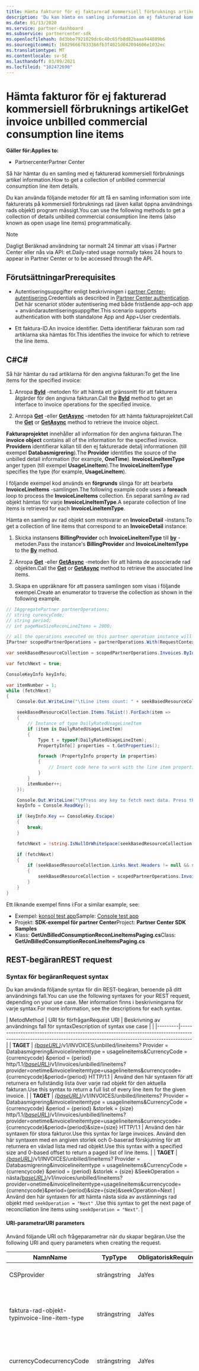 ```yaml
---
title: Hämta fakturor för ej fakturerad kommersiell förbruknings artikel
description: 'Du kan hämta en samling information om ej fakturerad kommersiell förbruknings artikel för en viss faktura med hjälp av API: er för partner Center.'
ms.date: 01/13/2020
ms.service: partner-dashboard
ms.subservice: partnercenter-sdk
ms.openlocfilehash: 8d3bbe7921029dc6c40c65fb8d82baaa944089b6
ms.sourcegitcommit: 160296667833366fb3f4021d042094606e1032ec
ms.translationtype: MT
ms.contentlocale: sv-SE
ms.lasthandoff: 03/09/2021
ms.locfileid: "102472690"
---
```

# <a name="get-invoice-unbilled-commercial-consumption-line-items"></a><span data-ttu-id="c40a9-103">Hämta fakturor för ej fakturerad kommersiell förbruknings artikel</span><span class="sxs-lookup"><span data-stu-id="c40a9-103">Get invoice unbilled commercial consumption line items</span></span>

<span data-ttu-id="c40a9-104">**Gäller för:**</span><span class="sxs-lookup"><span data-stu-id="c40a9-104">**Applies to:**</span></span>

- <span data-ttu-id="c40a9-105">Partnercenter</span><span class="sxs-lookup"><span data-stu-id="c40a9-105">Partner Center</span></span>

<span data-ttu-id="c40a9-106">Så här hämtar du en samling med ej fakturerad kommersiell förbruknings artikel information.</span><span class="sxs-lookup"><span data-stu-id="c40a9-106">How to get a collection of unbilled commercial consumption line item details.</span></span>

<span data-ttu-id="c40a9-107">Du kan använda följande metoder för att få en samling information som inte fakturerats på kommersiell förbruknings rad (även kallat öppna användnings rads objekt) program mässigt.</span><span class="sxs-lookup"><span data-stu-id="c40a9-107">You can use the following methods to get a collection of details unbilled commercial consumption line items (also known as open usage line items) programmatically.</span></span>

>[!NOTE]
><span data-ttu-id="c40a9-108">Dagligt Beräknad användning tar normalt 24 timmar att visas i Partner Center eller nås via API: et.</span><span class="sxs-lookup"><span data-stu-id="c40a9-108">Daily-rated usage normally takes 24 hours to appear in Partner Center or to be accessed through the API.</span></span>

## <a name="prerequisites"></a><span data-ttu-id="c40a9-109">Förutsättningar</span><span class="sxs-lookup"><span data-stu-id="c40a9-109">Prerequisites</span></span>

- <span data-ttu-id="c40a9-110">Autentiseringsuppgifter enligt beskrivningen i [partner Center-autentisering](partner-center-authentication.md).</span><span class="sxs-lookup"><span data-stu-id="c40a9-110">Credentials as described in [Partner Center authentication](partner-center-authentication.md).</span></span> <span data-ttu-id="c40a9-111">Det här scenariot stöder autentisering med både fristående app-och app + användarautentiseringsuppgifter.</span><span class="sxs-lookup"><span data-stu-id="c40a9-111">This scenario supports authentication with both standalone App and App+User credentials.</span></span>

- <span data-ttu-id="c40a9-112">Ett faktura-ID.</span><span class="sxs-lookup"><span data-stu-id="c40a9-112">An invoice identifier.</span></span> <span data-ttu-id="c40a9-113">Detta identifierar fakturan som rad artiklarna ska hämtas för.</span><span class="sxs-lookup"><span data-stu-id="c40a9-113">This identifies the invoice for which to retrieve the line items.</span></span>

## <a name="c"></a><span data-ttu-id="c40a9-114">C\#</span><span class="sxs-lookup"><span data-stu-id="c40a9-114">C\#</span></span>

<span data-ttu-id="c40a9-115">Så här hämtar du rad artiklarna för den angivna fakturan:</span><span class="sxs-lookup"><span data-stu-id="c40a9-115">To get the line items for the specified invoice:</span></span>

1. <span data-ttu-id="c40a9-116">Anropa [**ById**](/dotnet/api/microsoft.store.partnercenter.invoices.iinvoicecollection.byid) -metoden för att hämta ett gränssnitt för att fakturera åtgärder för den angivna fakturan.</span><span class="sxs-lookup"><span data-stu-id="c40a9-116">Call the [**ById**](/dotnet/api/microsoft.store.partnercenter.invoices.iinvoicecollection.byid) method to get an interface to invoice operations for the specified invoice.</span></span>

2. <span data-ttu-id="c40a9-117">Anropa [**Get**](/dotnet/api/microsoft.store.partnercenter.invoices.iinvoice.get) -eller [**GetAsync**](/dotnet/api/microsoft.store.partnercenter.invoices.iinvoice.getasync) -metoden för att hämta fakturaprojektet.</span><span class="sxs-lookup"><span data-stu-id="c40a9-117">Call the [**Get**](/dotnet/api/microsoft.store.partnercenter.invoices.iinvoice.get) or [**GetAsync**](/dotnet/api/microsoft.store.partnercenter.invoices.iinvoice.getasync) method to retrieve the invoice object.</span></span>

<span data-ttu-id="c40a9-118">**Fakturaprojektet** innehåller all information för den angivna fakturan.</span><span class="sxs-lookup"><span data-stu-id="c40a9-118">The **invoice object** contains all of the information for the specified invoice.</span></span> <span data-ttu-id="c40a9-119">**Providern** identifierar källan till den ej fakturerade detalj informationen (till exempel **Databasmigrering**).</span><span class="sxs-lookup"><span data-stu-id="c40a9-119">The **Provider** identifies the source of the unbilled detail information (for example, **OneTime**).</span></span> <span data-ttu-id="c40a9-120">**InvoiceLineItemType** anger typen (till exempel **UsageLineItem**).</span><span class="sxs-lookup"><span data-stu-id="c40a9-120">The **InvoiceLineItemType** specifies the type (for example, **UsageLineItem**).</span></span>

<span data-ttu-id="c40a9-121">I följande exempel kod används en **förgrunds** slinga för att bearbeta **InvoiceLineItems** -samlingen.</span><span class="sxs-lookup"><span data-stu-id="c40a9-121">The following example code uses a **foreach** loop to process the **InvoiceLineItems** collection.</span></span> <span data-ttu-id="c40a9-122">En separat samling av rad objekt hämtas för varje **InvoiceLineItemType**.</span><span class="sxs-lookup"><span data-stu-id="c40a9-122">A separate collection of line items is retrieved for each **InvoiceLineItemType**.</span></span>

<span data-ttu-id="c40a9-123">Hämta en samling av rad objekt som motsvarar en **InvoiceDetail** -instans:</span><span class="sxs-lookup"><span data-stu-id="c40a9-123">To get a collection of line items that correspond to an **InvoiceDetail** instance:</span></span>

1. <span data-ttu-id="c40a9-124">Skicka instansens **BillingProvider** och **InvoiceLineItemType** till [**by**](/dotnet/api/microsoft.store.partnercenter.invoices.iinvoice.by) -metoden.</span><span class="sxs-lookup"><span data-stu-id="c40a9-124">Pass the instance's **BillingProvider** and **InvoiceLineItemType** to the [**By**](/dotnet/api/microsoft.store.partnercenter.invoices.iinvoice.by) method.</span></span>

2. <span data-ttu-id="c40a9-125">Anropa [**Get**](/dotnet/api/microsoft.store.partnercenter.invoices.iinvoice.get) -eller [**GetAsync**](/dotnet/api/microsoft.store.partnercenter.invoices.iinvoice.getasync) -metoden för att hämta de associerade rad objekten.</span><span class="sxs-lookup"><span data-stu-id="c40a9-125">Call the [**Get**](/dotnet/api/microsoft.store.partnercenter.invoices.iinvoice.get) or [**GetAsync**](/dotnet/api/microsoft.store.partnercenter.invoices.iinvoice.getasync) method to retrieve the associated line items.</span></span>
3. <span data-ttu-id="c40a9-126">Skapa en uppräknare för att passera samlingen som visas i följande exempel.</span><span class="sxs-lookup"><span data-stu-id="c40a9-126">Create an enumerator to traverse the collection as shown in the following example.</span></span>

``` csharp
// IAggregatePartner partnerOperations;
// string curencyCode;
// string period;
// int pageMaxSizeReconLineItems = 2000;

// all the operations executed on this partner operation instance will share the same correlation Id but will differ in request Id
IPartner scopedPartnerOperations = partnerOperations.With(RequestContextFactory.Instance.Create(Guid.NewGuid()));

var seekBasedResourceCollection = scopedPartnerOperations.Invoices.ById("unbilled").By("onetime", "usagelineitems", curencyCode, period, pageMaxSizeReconLineItems).Get();

var fetchNext = true;

ConsoleKeyInfo keyInfo;

var itemNumber = 1;
while (fetchNext)
{
    Console.Out.WriteLine("\tLine items count: " + seekBasedResourceCollection.Items.Count());

    seekBasedResourceCollection.Items.ToList().ForEach(item =>
    {
        // Instance of type DailyRatedUsageLineItem
        if (item is DailyRatedUsageLineItem)
        {
            Type t = typeof(DailyRatedUsageLineItem);
            PropertyInfo[] properties = t.GetProperties();

            foreach (PropertyInfo property in properties)
            {
                // Insert code here to work with the line item properties
            }
        }
        itemNumber++;
    });

    Console.Out.WriteLine("\tPress any key to fetch next data. Press the Escape (Esc) key to quit: \n");
    keyInfo = Console.ReadKey();

    if (keyInfo.Key == ConsoleKey.Escape)
    {
        break;
    }

    fetchNext = !string.IsNullOrWhiteSpace(seekBasedResourceCollection.ContinuationToken);

    if (fetchNext)
    {
        if (seekBasedResourceCollection.Links.Next.Headers != null && seekBasedResourceCollection.Links.Next.Headers.Any())
        {
            seekBasedResourceCollection = scopedPartnerOperations.Invoices.ById("unbilled").By("onetime", "usagelineitems", curencyCode, period, pageMaxSizeReconLineItems).Seek(seekBasedResourceCollection.ContinuationToken, SeekOperation.Next);
        }
    }
}
```

<span data-ttu-id="c40a9-127">Ett liknande exempel finns i:</span><span class="sxs-lookup"><span data-stu-id="c40a9-127">For a similar example, see:</span></span>

- <span data-ttu-id="c40a9-128">Exempel: [konsol test app](console-test-app.md)</span><span class="sxs-lookup"><span data-stu-id="c40a9-128">Sample: [Console test app](console-test-app.md)</span></span>
- <span data-ttu-id="c40a9-129">Projekt: **SDK-exempel för partner Center**</span><span class="sxs-lookup"><span data-stu-id="c40a9-129">Project: **Partner Center SDK Samples**</span></span>
- <span data-ttu-id="c40a9-130">Klass: **GetUnBilledConsumptionReconLineItemsPaging.cs**</span><span class="sxs-lookup"><span data-stu-id="c40a9-130">Class: **GetUnBilledConsumptionReconLineItemsPaging.cs**</span></span>

## <a name="rest-request"></a><span data-ttu-id="c40a9-131">REST-begäran</span><span class="sxs-lookup"><span data-stu-id="c40a9-131">REST request</span></span>

### <a name="request-syntax"></a><span data-ttu-id="c40a9-132">Syntax för begäran</span><span class="sxs-lookup"><span data-stu-id="c40a9-132">Request syntax</span></span>

<span data-ttu-id="c40a9-133">Du kan använda följande syntax för din REST-begäran, beroende på ditt användnings fall.</span><span class="sxs-lookup"><span data-stu-id="c40a9-133">You can use the following syntaxes for your REST request, depending on your use case.</span></span> <span data-ttu-id="c40a9-134">Mer information finns i beskrivningarna för varje syntax.</span><span class="sxs-lookup"><span data-stu-id="c40a9-134">For more information, see the descriptions for each syntax.</span></span>

 | <span data-ttu-id="c40a9-135">Metod</span><span class="sxs-lookup"><span data-stu-id="c40a9-135">Method</span></span>  | <span data-ttu-id="c40a9-136">URI för förfrågan</span><span class="sxs-lookup"><span data-stu-id="c40a9-136">Request URI</span></span>         | <span data-ttu-id="c40a9-137">Beskrivning av användnings fall för syntax</span><span class="sxs-lookup"><span data-stu-id="c40a9-137">Description of syntax use case</span></span> |                                                                                                                                            |
|---------|-----------------------------------------------------------------------------------------------------------------------------------------------------------------|
| <span data-ttu-id="c40a9-138">**TA**</span><span class="sxs-lookup"><span data-stu-id="c40a9-138">**GET**</span></span> | <span data-ttu-id="c40a9-139">[*{baseURL}*](partner-center-rest-urls.md)/v1/INVOICES/unbilled/lineitems? Provider = Databasmigrering&invoicelineitemtype = usagelineitems&CurrencyCode = {currencycode} &period = {period} http/1.1</span><span class="sxs-lookup"><span data-stu-id="c40a9-139">[*{baseURL}*](partner-center-rest-urls.md)/v1/invoices/unbilled/lineitems?provider=onetime&invoicelineitemtype=usagelineitems&currencycode={currencycode}&period={period} HTTP/1.1</span></span>                              | <span data-ttu-id="c40a9-140">Använd den här syntaxen för att returnera en fullständig lista över varje rad objekt för den aktuella fakturan.</span><span class="sxs-lookup"><span data-stu-id="c40a9-140">Use this syntax to return a full list of every line item for the given invoice.</span></span> |
| <span data-ttu-id="c40a9-141">**TA**</span><span class="sxs-lookup"><span data-stu-id="c40a9-141">**GET**</span></span> | <span data-ttu-id="c40a9-142">[*{baseURL}*](partner-center-rest-urls.md)/v1/INVOICES/unbilled/lineitems? Provider = Databasmigrering&invoicelineitemtype = usagelineitems&CurrencyCode = {currencycode} &period = {period} &storlek = {size} http/1.1</span><span class="sxs-lookup"><span data-stu-id="c40a9-142">[*{baseURL}*](partner-center-rest-urls.md)/v1/invoices/unbilled/lineitems?provider=onetime&invoicelineitemtype=usagelineitems&currencycode={currencycode}&period={period}&size={size} HTTP/1.1</span></span>  | <span data-ttu-id="c40a9-143">Använd den här syntaxen för stora fakturor.</span><span class="sxs-lookup"><span data-stu-id="c40a9-143">Use this syntax for large invoices.</span></span> <span data-ttu-id="c40a9-144">Använd den här syntaxen med en angiven storlek och 0-baserad förskjutning för att returnera en växlad lista med rad objekt.</span><span class="sxs-lookup"><span data-stu-id="c40a9-144">Use this syntax with a specified size and 0-based offset to return a paged list of line items.</span></span> |
| <span data-ttu-id="c40a9-145">**TA**</span><span class="sxs-lookup"><span data-stu-id="c40a9-145">**GET**</span></span> | <span data-ttu-id="c40a9-146">[*{baseURL}*](partner-center-rest-urls.md)/v1/INVOICES/unbilled/lineitems? Provider = Databasmigrering&invoicelineitemtype = usagelineitems&CurrencyCode = {currencycode} &period = {period} &storlek = {size} &SeekOperation = nästa</span><span class="sxs-lookup"><span data-stu-id="c40a9-146">[*{baseURL}*](partner-center-rest-urls.md)/v1/invoices/unbilled/lineitems?provider=onetime&invoicelineitemtype=usagelineitems&currencycode={currencycode}&period={period}&size={size}&seekOperation=Next</span></span>                               | <span data-ttu-id="c40a9-147">Använd den här syntaxen för att hämta nästa sida av avstämnings rad objekt med `seekOperation = "Next"` .</span><span class="sxs-lookup"><span data-stu-id="c40a9-147">Use this syntax to get the next page of reconciliation line items using `seekOperation = "Next"`.</span></span> |

#### <a name="uri-parameters"></a><span data-ttu-id="c40a9-148">URI-parametrar</span><span class="sxs-lookup"><span data-stu-id="c40a9-148">URI parameters</span></span>

<span data-ttu-id="c40a9-149">Använd följande URI och frågeparametrar när du skapar begäran.</span><span class="sxs-lookup"><span data-stu-id="c40a9-149">Use the following URI and query parameters when creating the request.</span></span>

| <span data-ttu-id="c40a9-150">Namn</span><span class="sxs-lookup"><span data-stu-id="c40a9-150">Name</span></span>                   | <span data-ttu-id="c40a9-151">Typ</span><span class="sxs-lookup"><span data-stu-id="c40a9-151">Type</span></span>   | <span data-ttu-id="c40a9-152">Obligatorisk</span><span class="sxs-lookup"><span data-stu-id="c40a9-152">Required</span></span> | <span data-ttu-id="c40a9-153">Beskrivning</span><span class="sxs-lookup"><span data-stu-id="c40a9-153">Description</span></span>                                                                     |
|------------------------|--------|----------|---------------------------------------------------------------------------------|
| <span data-ttu-id="c40a9-154">CSP</span><span class="sxs-lookup"><span data-stu-id="c40a9-154">provider</span></span>               | <span data-ttu-id="c40a9-155">sträng</span><span class="sxs-lookup"><span data-stu-id="c40a9-155">string</span></span> | <span data-ttu-id="c40a9-156">Ja</span><span class="sxs-lookup"><span data-stu-id="c40a9-156">Yes</span></span>      | <span data-ttu-id="c40a9-157">Providern: "**Databasmigrering**".</span><span class="sxs-lookup"><span data-stu-id="c40a9-157">The provider: "**OneTime**".</span></span>                                                |
| <span data-ttu-id="c40a9-158">faktura-rad-objekt-typ</span><span class="sxs-lookup"><span data-stu-id="c40a9-158">invoice-line-item-type</span></span> | <span data-ttu-id="c40a9-159">sträng</span><span class="sxs-lookup"><span data-stu-id="c40a9-159">string</span></span> | <span data-ttu-id="c40a9-160">Ja</span><span class="sxs-lookup"><span data-stu-id="c40a9-160">Yes</span></span>      | <span data-ttu-id="c40a9-161">Typ av faktura information: "**UsageLineItems**", "**UsageLineItems**".</span><span class="sxs-lookup"><span data-stu-id="c40a9-161">The type of invoice detail: "**UsageLineItems**", "**UsageLineItems**".</span></span>               |
| <span data-ttu-id="c40a9-162">currencyCode</span><span class="sxs-lookup"><span data-stu-id="c40a9-162">currencyCode</span></span>           | <span data-ttu-id="c40a9-163">sträng</span><span class="sxs-lookup"><span data-stu-id="c40a9-163">string</span></span> | <span data-ttu-id="c40a9-164">Ja</span><span class="sxs-lookup"><span data-stu-id="c40a9-164">Yes</span></span>      | <span data-ttu-id="c40a9-165">Valuta koden för de ej fakturerade rad artiklarna.</span><span class="sxs-lookup"><span data-stu-id="c40a9-165">The currency code for the unbilled line items.</span></span>                                  |
| <span data-ttu-id="c40a9-166">period</span><span class="sxs-lookup"><span data-stu-id="c40a9-166">period</span></span>                 | <span data-ttu-id="c40a9-167">sträng</span><span class="sxs-lookup"><span data-stu-id="c40a9-167">string</span></span> | <span data-ttu-id="c40a9-168">Ja</span><span class="sxs-lookup"><span data-stu-id="c40a9-168">Yes</span></span>      | <span data-ttu-id="c40a9-169">Perioden för ej fakturerade rekognoseringar (t. ex. **aktuell**, **föregående**).</span><span class="sxs-lookup"><span data-stu-id="c40a9-169">The period for unbilled recon (for example: **current**, **previous**).</span></span> <span data-ttu-id="c40a9-170">Anta att du behöver fråga dina ej fakturerade användnings data för fakturerings cykeln (01/01/2020 – 01/31/2020) i januari väljer du period som **"nuvarande,"** Else **"föregående."**</span><span class="sxs-lookup"><span data-stu-id="c40a9-170">Suppose you need to query your unbilled usage data of the billing cycle (01/01/2020 – 01/31/2020) in January, choose period as **“Current,”** else **“Previous.”**</span></span> |
| <span data-ttu-id="c40a9-171">ikoner</span><span class="sxs-lookup"><span data-stu-id="c40a9-171">size</span></span>                   | <span data-ttu-id="c40a9-172">antal</span><span class="sxs-lookup"><span data-stu-id="c40a9-172">number</span></span> | <span data-ttu-id="c40a9-173">Inga</span><span class="sxs-lookup"><span data-stu-id="c40a9-173">No</span></span>       | <span data-ttu-id="c40a9-174">Det maximala antalet objekt som ska returneras.</span><span class="sxs-lookup"><span data-stu-id="c40a9-174">The maximum number of items to return.</span></span> <span data-ttu-id="c40a9-175">Standard storleken är 2000.</span><span class="sxs-lookup"><span data-stu-id="c40a9-175">The default size is 2000.</span></span>                    |
| <span data-ttu-id="c40a9-176">seekOperation</span><span class="sxs-lookup"><span data-stu-id="c40a9-176">seekOperation</span></span>          | <span data-ttu-id="c40a9-177">sträng</span><span class="sxs-lookup"><span data-stu-id="c40a9-177">string</span></span> | <span data-ttu-id="c40a9-178">No</span><span class="sxs-lookup"><span data-stu-id="c40a9-178">No</span></span>       | <span data-ttu-id="c40a9-179">Ställ in `seekOperation=Next` för att hämta nästa sida med avstämnings rad objekt.</span><span class="sxs-lookup"><span data-stu-id="c40a9-179">Set `seekOperation=Next` to get the next page of reconciliation line items.</span></span>                |

### <a name="request-headers"></a><span data-ttu-id="c40a9-180">Begärandehuvuden</span><span class="sxs-lookup"><span data-stu-id="c40a9-180">Request headers</span></span>

<span data-ttu-id="c40a9-181">Mer information finns i [partner Center rest-rubriker](headers.md).</span><span class="sxs-lookup"><span data-stu-id="c40a9-181">For more information, see [Partner Center REST headers](headers.md).</span></span>

### <a name="request-body"></a><span data-ttu-id="c40a9-182">Begärandetext</span><span class="sxs-lookup"><span data-stu-id="c40a9-182">Request body</span></span>

<span data-ttu-id="c40a9-183">Inga.</span><span class="sxs-lookup"><span data-stu-id="c40a9-183">None.</span></span>

## <a name="rest-response"></a><span data-ttu-id="c40a9-184">REST-svar</span><span class="sxs-lookup"><span data-stu-id="c40a9-184">REST response</span></span>

<span data-ttu-id="c40a9-185">Om det lyckas innehåller svaret insamling av rad objekts information.</span><span class="sxs-lookup"><span data-stu-id="c40a9-185">If successful, the response contains the collection of line item details.</span></span>

<span data-ttu-id="c40a9-186">*För rad posten **ChargeType** mappas värdet **inköp** till **New** och värdet **reexporten** mappas för att **avbryta**.*</span><span class="sxs-lookup"><span data-stu-id="c40a9-186">*For the line item **ChargeType**, the value **Purchase** is mapped to **New** and the value **Refund** is mapped to **Cancel**.*</span></span>

### <a name="response-success-and-error-codes"></a><span data-ttu-id="c40a9-187">Slutförda svar och felkoder</span><span class="sxs-lookup"><span data-stu-id="c40a9-187">Response success and error codes</span></span>

<span data-ttu-id="c40a9-188">Varje svar levereras med en HTTP-statuskod som indikerar lyckad eller misslyckad och ytterligare felsöknings information.</span><span class="sxs-lookup"><span data-stu-id="c40a9-188">Each response comes with an HTTP status code that indicates success or failure and additional debugging information.</span></span> <span data-ttu-id="c40a9-189">Använd ett verktyg för nätverks spårning för att läsa den här koden, fel typen och ytterligare parametrar.</span><span class="sxs-lookup"><span data-stu-id="c40a9-189">Use a network trace tool to read this code, error type, and additional parameters.</span></span> <span data-ttu-id="c40a9-190">En fullständig lista finns i [partner Center rest-felkoder](error-codes.md).</span><span class="sxs-lookup"><span data-stu-id="c40a9-190">For the full list, see [Partner Center REST error codes](error-codes.md).</span></span>

## <a name="request-response-examples"></a><span data-ttu-id="c40a9-191">Exempel på begäran-svar</span><span class="sxs-lookup"><span data-stu-id="c40a9-191">Request-response examples</span></span>

### <a name="request-response-example-1"></a><span data-ttu-id="c40a9-192">Request-Response-exempel 1</span><span class="sxs-lookup"><span data-stu-id="c40a9-192">Request-response example 1</span></span>

<span data-ttu-id="c40a9-193">Följande information gäller för det här exemplet:</span><span class="sxs-lookup"><span data-stu-id="c40a9-193">The following details apply to this example:</span></span>

- <span data-ttu-id="c40a9-194">**Provider**: **Databasmigrering**</span><span class="sxs-lookup"><span data-stu-id="c40a9-194">**Provider**: **OneTime**</span></span>
- <span data-ttu-id="c40a9-195">**InvoiceLineItemType**: **UsageLineItems**</span><span class="sxs-lookup"><span data-stu-id="c40a9-195">**InvoiceLineItemType**: **UsageLineItems**</span></span>
- <span data-ttu-id="c40a9-196">**Period**: **föregående**</span><span class="sxs-lookup"><span data-stu-id="c40a9-196">**Period**: **Previous**</span></span>

#### <a name="request-example-1"></a><span data-ttu-id="c40a9-197">Exempel på begäran 1</span><span class="sxs-lookup"><span data-stu-id="c40a9-197">Request example 1</span></span>

```http
GET https://api.partnercenter.microsoft.com/v1//invoices/unbilled/lineitems?provider=onetime&invoicelineitemtype=usagelineitems&currencycode=usd&period=previous&size=2000 HTTP/1.1
Authorization: Bearer <token>
Accept: application/json
MS-RequestId: 1234ecb8-37af-45f4-a1a1-358de3ca2b9e
MS-CorrelationId: 5e612512-4345-4bb0-866e-47aeda031234
X-Locale: en-US
MS-PartnerCenter-Application: Partner Center .NET SDK Samples
Host: api.partnercenter.microsoft.com
```

### <a name="response-example-1"></a><span data-ttu-id="c40a9-198">Svars exempel 1</span><span class="sxs-lookup"><span data-stu-id="c40a9-198">Response example 1</span></span>

```http
HTTP/1.1 200 OK
Content-Length: 2484
Content-Type: application/json; charset=utf-8
MS-CorrelationId: 5e612512-4345-4bb0-866e-47aeda031234
MS-RequestId: 1234ecb8-37af-45f4-a1a1-358de3ca2b9e
MS-CV: bpqyomePDUqrSSYC.0
MS-ServerId: 202010406
Date: Wed, 20 Feb 2019 19:59:27 GMT

{
    "totalCount": 2,
    "items": [
        {
            "partnerId": "00083575-bbd0-54de-b2ad-0f5b0e927d71",
            "partnerName": "MTBC",
            "customerId": "",
            "customerName": "",
            "customerDomainName": "",
            "invoiceNumber": "",
            "productId": "",
            "skuId": "",
            "availabilityId": "",
            "skuName": "VM-Series Next-Generation Firewall (Bundle 2 PAYG)",
            "productName": "VM-Series Next Generation Firewall",
            "publisherName": "Test Alto Networks, Inc.",
            "publisherId": "",
            "subscriptionId": "12345678-04d9-421c-baf8-e3b8dd62ddba",
            "subscriptionDescription": "Pay-As-You-Go",
            "chargeStartDate": "2019-01-01T00:00:00Z",
            "chargeEndDate": "2019-02-01T00:00:00Z",
            "usageDate": "2019-01-01T00:00:00Z",
            "meterType": "1 Compute Hour - 4core",
            "meterCategory": "Virtual Machine Licenses",
            "meterId": "4core",
            "meterSubCategory": "VM-Series Next Generation Firewall",
            "meterName": "VM-Series Next Generation Firewall - VM-Series Next-Generation Firewall (Bundle 2 PAYG) - 4 Core Hours",
            "meterRegion": "",
            "unitOfMeasure": "1 Hour",
            "resourceLocation": "EASTUS",
            "consumedService": "Microsoft.Compute",
            "resourceGroup": "ECH-PAN-RG",
            "resourceUri": "/subscriptions/12345678-04d9-421c-baf8-e3b8dd62ddba/resourceGroups/ECH-PAN-RG/providers/Microsoft.Compute/virtualMachines/echpanfw",
            "tags": "",
            "additionalInfo": "{  \"ImageType\": null,  \"ServiceType\": \"Standard_D3_v2\",  \"VMName\": null,  \"VMProperties\": null,  \"UsageType\": \"ComputeHR_SW\"}",
            "serviceInfo1": "",
            "serviceInfo2": "",
            "customerCountry": "",
            "mpnId": "1234567",
            "resellerMpnId": "",
            "chargeType": "",
            "unitPrice": 1.2799888920023,
            "quantity": 24.0,
            "unitType": "",
            "billingPreTaxTotal": 30.7197334080551,
            "billingCurrency": "USD",
            "pricingPreTaxTotal": 30.7197334080551,
            "pricingCurrency": "USD",
            "entitlementId": "1234547f-b249-4edd-9319-637862d8c0b4",
            "entitlementDescription": "Partner Subscription",
            "pcToBCExchangeRate": 1,
            "pcToBCExchangeRateDate": "2019-08-01T00:00:00Z",
            "effectiveUnitPrice": 0,
            "rateOfPartnerEarnedCredit": 0,
            "invoiceLineItemType": "usage_line_items",
            "billingProvider": "marketplace",
            "attributes": {
                "objectType": "DailyRatedUsageLineItem"
            }
         },
         {
            "partnerId": "00083575-bbd0-54de-b2ad-0f5b0e927d71",
            "partnerName": "MTBC",
            "customerId": "",
            "customerName": "",
            "customerDomainName": "",
            "invoiceNumber": "",
            "productId": "",
            "skuId": "",
            "availabilityId": "",
            "skuName": "VM-Series Next-Generation Firewall (Bundle 2 PAYG)",
            "productName": "VM-Series Next Generation Firewall",
            "publisherName": "Test Alto Networks, Inc.",
            "publisherId": "",
            "subscriptionId": "12345678-04d9-421c-baf8-e3b8dd62ddba",
            "subscriptionDescription": "Pay-As-You-Go",
            "chargeStartDate": "2019-01-01T00:00:00Z",
            "chargeEndDate": "2019-02-01T00:00:00Z",
            "usageDate": "2019-01-02T00:00:00Z",
            "meterType": "1 Compute Hour - 4core",
            "meterCategory": "Virtual Machine Licenses",
            "meterId": "4core",
            "meterSubCategory": "VM-Series Next Generation Firewall",
            "meterName": "VM-Series Next Generation Firewall - VM-Series Next-Generation Firewall (Bundle 2 PAYG) - 4 Core Hours",
            "meterRegion": "",
            "unitOfMeasure": "1 Hour",
            "resourceLocation": "EASTUS",
            "consumedService": "Microsoft.Compute",
            "resourceGroup": "ECH-PAN-RG",
            "resourceUri": "/subscriptions/12345678-04d9-421c-baf8-e3b8dd62ddba/resourceGroups/ECH-PAN-RG/providers/Microsoft.Compute/virtualMachines/echpanfw",
            "tags": "",
            "additionalInfo": "{  \"ImageType\": null,  \"ServiceType\": \"Standard_D3_v2\",  \"VMName\": null,  \"VMProperties\": null,  \"UsageType\": \"ComputeHR_SW\"}",
            "serviceInfo1": "",
            "serviceInfo2": "",
            "customerCountry": "",
            "mpnId": "1234567",
            "resellerMpnId": "",
            "chargeType": "",
            "unitPrice": 1.2799888920023,
            "quantity": 24.0,
            "unitType": "",
            "billingPreTaxTotal": 30.7197334080551,
            "billingCurrency": "USD",
            "pricingPreTaxTotal": 30.7197334080551,
            "pricingCurrency": "USD",
            "entitlementId": "31cdf47f-b249-4edd-9319-637862d12345",
            "entitlementDescription": "Partner Subscription",
            "pcToBCExchangeRate": 1,
            "pcToBCExchangeRateDate": "2019-08-01T00:00:00Z",
            "effectiveUnitPrice": 0,
            "rateOfPartnerEarnedCredit": 0,
            "invoiceLineItemType": "usage_line_items",
            "billingProvider": "marketplace",
            "attributes": {
                "objectType": "DailyRatedUsageLineItem"
            }
        }
    ],
    "links": {
        "self": {
            "uri": "/invoices/unbilled/lineitems?provider=onetime&invoicelineitemtype=usagelineitems&currencycode=usd&period=previous&size=2000",
            "method": "GET",
            "headers": []
        },
        "next": {
            "uri": "/invoices/unbilled/lineitems?provider=onetime&invoicelineitemtype=usagelineitems&currencycode=usd&period=previous&size=2000&seekOperation=Next",
            "method": "GET",
            "headers": [
                {
                    "key": "MS-ContinuationToken",
                    "value": "AQAAAA=="
                }
            ]
        }
    },
    "attributes": {
        "objectType": "Collection"
    }
}
```

### <a name="request-response-example-2"></a><span data-ttu-id="c40a9-199">Request-Response-exempel 2</span><span class="sxs-lookup"><span data-stu-id="c40a9-199">Request-response example 2</span></span>

<span data-ttu-id="c40a9-200">Följande information gäller för det här exemplet:</span><span class="sxs-lookup"><span data-stu-id="c40a9-200">The following details apply to this example:</span></span>

- <span data-ttu-id="c40a9-201">**Provider**: **Databasmigrering**</span><span class="sxs-lookup"><span data-stu-id="c40a9-201">**Provider**: **OneTime**</span></span>
- <span data-ttu-id="c40a9-202">**InvoiceLineItemType**: **UsageLineItems**</span><span class="sxs-lookup"><span data-stu-id="c40a9-202">**InvoiceLineItemType**: **UsageLineItems**</span></span>
- <span data-ttu-id="c40a9-203">**Period**: **föregående**</span><span class="sxs-lookup"><span data-stu-id="c40a9-203">**Period**: **Previous**</span></span>
- <span data-ttu-id="c40a9-204">**SeekOperation**: **Nästa**</span><span class="sxs-lookup"><span data-stu-id="c40a9-204">**SeekOperation**: **Next**</span></span>

#### <a name="request-example-2"></a><span data-ttu-id="c40a9-205">Exempel på begäran 2</span><span class="sxs-lookup"><span data-stu-id="c40a9-205">Request example 2</span></span>

```http
GET https://api.partnercenter.microsoft.com/v1/invoices/unbilled/lineitems?provider=onetime&invoiceLineItemType=usagelineitems&currencyCode=usd&period=previous&size=2000&seekoperation=next HTTP/1.1
Authorization: Bearer <token>
Accept: application/json
MS-ContinuationToken: d19617b8-fbe5-4684-a5d8-0230972fb0cf,0705c4a9-39f7-4261-ba6d-53e24a9ce47d_a4ayc/80/OGda4BO/1o/V0etpOqiLx1JwB5S3beHW0s=,0d81c700-98b4-4b13-9129-ffd5620f72e7
MS-RequestId: 1234ecb8-37af-45f4-a1a1-358de3ca2b9e
MS-CorrelationId: 5e612512-4345-4bb0-866e-47aeda031234
X-Locale: en-US
MS-PartnerCenter-Application: Partner Center .NET SDK Samples
Host: api.partnercenter.microsoft.com
```

#### <a name="response-example-2"></a><span data-ttu-id="c40a9-206">Svars exempel 2</span><span class="sxs-lookup"><span data-stu-id="c40a9-206">Response example 2</span></span>

```http
HTTP/1.1 200 OK
Content-Length: 2484
Content-Type: application/json; charset=utf-8
MS-CorrelationId: 5e612512-4345-4bb0-866e-47aeda031234
MS-RequestId: 1234ecb8-37af-45f4-a1a1-358de3ca2b9e
MS-CV: bpqyomePDUqrSSYC.0
MS-ServerId: 202010406
Date: Wed, 20 Feb 2019 19:59:27 GMT

{
    "totalCount": 1,
    "items": [
        {
            "partnerId": "00083575-bbd0-54de-b2ad-0f5b0e927d71",
            "partnerName": "MTBC",
            "customerId": "",
            "customerName": "",
            "customerDomainName": "",
            "invoiceNumber": "",
            "productId": "",
            "skuId": "",
            "availabilityId": "",
            "skuName": "VM-Series Next-Generation Firewall (Bundle 2 PAYG)",
            "productName": "VM-Series Next Generation Firewall",
            "publisherName": "Test Alto Networks, Inc.",
            "publisherId": "",
            "subscriptionId": "12345678-04d9-421c-baf8-e3b8dd62ddba",
            "subscriptionDescription": "Pay-As-You-Go",
            "chargeStartDate": "2019-01-01T00:00:00Z",
            "chargeEndDate": "2019-02-01T00:00:00Z",
            "usageDate": "2019-01-02T00:00:00Z",
            "meterType": "1 Compute Hour - 4core",
            "meterCategory": "Virtual Machine Licenses",
            "meterId": "4core",
            "meterSubCategory": "VM-Series Next Generation Firewall",
            "meterName": "VM-Series Next Generation Firewall - VM-Series Next-Generation Firewall (Bundle 2 PAYG) - 4 Core Hours",
            "meterRegion": "",
            "unitOfMeasure": "1 Hour",
            "resourceLocation": "EASTUS",
            "consumedService": "Microsoft.Compute",
            "resourceGroup": "ECH-PAN-RG",
            "resourceUri": "/subscriptions/12345678-04d9-421c-baf8-e3b8dd62ddba/resourceGroups/ECH-PAN-RG/providers/Microsoft.Compute/virtualMachines/echpanfw",
            "tags": "",
            "additionalInfo": "{  \"ImageType\": null,  \"ServiceType\": \"Standard_D3_v2\",  \"VMName\": null,  \"VMProperties\": null,  \"UsageType\": \"ComputeHR_SW\"}",
            "serviceInfo1": "",
            "serviceInfo2": "",
            "customerCountry": "",
            "mpnId": "1234567",
            "resellerMpnId": "",
            "chargeType": "",
            "unitPrice": 1.2799888920023,
            "quantity": 24.0,
            "unitType": "",
            "billingPreTaxTotal": 30.7197334080551,
            "billingCurrency": "USD",
            "pricingPreTaxTotal": 30.7197334080551,
            "pricingCurrency": "USD",
            "entitlementId": "31cdf47f-b249-4edd-9319-637862d8c0b4",
            "entitlementDescription": "Partner Subscription",
            "pcToBCExchangeRate": 1,
            "pcToBCExchangeRateDate": "2019-08-01T00:00:00Z",
            "effectiveUnitPrice": 0,
            "rateOfPartnerEarnedCredit": 0,
            "invoiceLineItemType": "usage_line_items",
            "billingProvider": "marketplace",
            "attributes": {
                "objectType": "DailyRatedUsageLineItem"
            }
        }
    ],
    "links": {
        "self": {
             "uri": "/invoices/unbilled/lineitems?provider=onetime&invoicelineitemtype=usagelineitems&currencycode=usd&period=previous&size=2000",
            "method": "GET",
            "headers": []
        }
    },
    "attributes": {
        "objectType": "Collection"
    }
}
```
